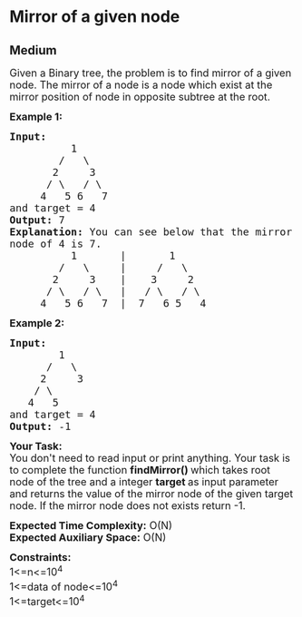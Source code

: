 # Mirror of a given node
## Medium
<div class="problems_problem_content__Xm_eO"><p><span style="font-size:18px">Given a Binary tree, the problem is to find mirror of a given node. The mirror of a node is a node which exist at the mirror position of node in opposite subtree at the root.</span></p>

<p><strong><span style="font-size:18px">Example 1:</span></strong></p>

<pre><span style="font-size:18px"><strong>Input: </strong>
          1        
&nbsp;       /   \       
&nbsp;      2     3     
&nbsp;     / \   / \    
&nbsp;    4   5 6   7   
and target = 4
<strong>Output: </strong>7
<strong>Explanation: </strong>You can see below that the mirror 
node of 4 is 7.</span>
<span style="font-size:18px">          1       |       1
        /   \     |     /   \
       2     3    |    3     2
      / \   / \   |   / \   / \
     4   5 6   7  |  7   6 5   4</span></pre>

<p><span style="font-size:18px"><strong>Example 2:</strong></span></p>

<pre><span style="font-size:18px"><strong>Input: </strong>
&nbsp;       1
&nbsp;     /   \
&nbsp;    2     3
&nbsp;   / \
&nbsp;  4   5
and target = 4</span>
<span style="font-size:18px"><strong>Output: </strong>-1</span></pre>

<p><span style="font-size:18px"><strong>Your Task:</strong><br>
You don't need to read input or print anything. Your task is to complete the function&nbsp;<strong>findMirror()&nbsp;</strong>which takes root node of the tree and a integer <strong>target </strong>as input parameter and returns the value of the mirror node of the given target node. If the mirror node does not exists&nbsp;return -1.</span></p>

<p><span style="font-size:18px"><strong>Expected Time Complexity:</strong>&nbsp;O(N)<br>
<strong>Expected Auxiliary Space:</strong>&nbsp;O(N)</span></p>

<p><span style="font-size:18px"><strong>Constraints:</strong><br>
1&lt;=n&lt;=10<sup>4</sup><br>
1&lt;=data of node&lt;=10<sup>4</sup><br>
1&lt;=target&lt;=10<sup>4</sup></span></p>
</div>